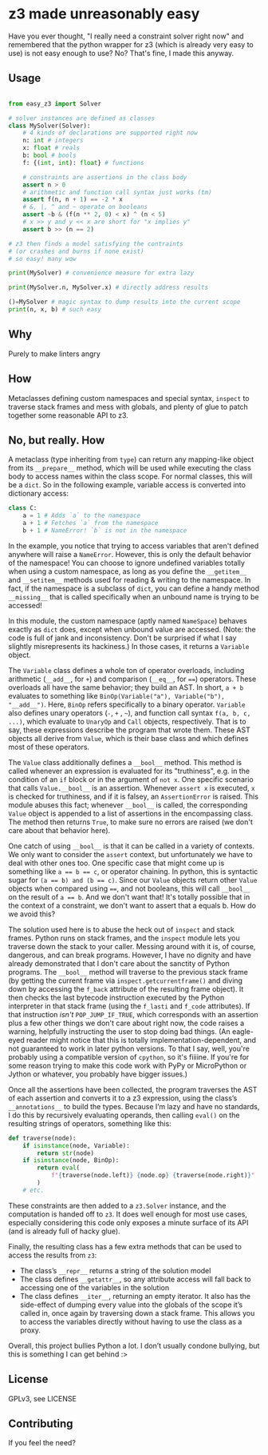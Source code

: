 # z3 made unreasonably easy

Have you ever thought, "I really need a constraint solver right now" and
remembered that the python wrapper for z3 (which is already very easy to use)
is not easy enough to use? No? That's fine, I made this anyway.

## Usage

```py

from easy_z3 import Solver

# solver instances are defined as classes 
class MySolver(Solver):
    # 4 kinds of declarations are supported right now
    n: int # integers
    x: float # reals
    b: bool # bools
    f: {(int, int): float} # functions

    # constraints are assertions in the class body
    assert n > 0
    # arithmetic and function call syntax just works (tm)
    assert f(n, n + 1) == -2 * x
    # &, |, ^ and ~ operate on booleans
    assert ~b & (f(n ** 2, 0) < x) ^ (n < 5)
    # x >> y and y << x are short for "x implies y"
    assert b >> (n == 2)

# z3 then finds a model satisfying the contraints
# (or crashes and burns if none exist)
# so easy! many wow

print(MySolver) # convenience measure for extra lazy

print(MySolver.n, MySolver.x) # directly address results

()=MySolver # magic syntax to dump results into the current scope
print(n, x, b) # such easy
```

## Why

Purely to make linters angry

## How

Metaclasses defining custom namespaces and special syntax, `inspect` to traverse stack frames and mess with globals, and plenty of glue to patch together some reasonable API to z3.

## No, but really. How

A metaclass (type inheriting from `type`) can return any mapping-like object from its `__prepare__` method, which will be used while executing the class body to access names within the class scope. For normal classes, this will be a `dict`. So in the following example, variable access is converted into dictionary access:

```py
class C:
    a = 1 # Adds `a` to the namespace
    a + 1 # Fetches `a` from the namespace
    b + 1 # NameError! `b` is not in the namespace
```

In the example, you notice that trying to access variables that aren't defined anywhere will raise a `NameError`. However, this is only the default behavior of the namespace! You can choose to ignore undefined variables totally when using a custom namespace, as long as you define the `__getitem__` and `__setitem__` methods used for reading & writing to the namespace. In fact, if the namespace is a subclass of `dict`, you can define a handy method `__missing__` that is called specifically when an unbound name is trying to be accessed!

In this module, the custom namespace (aptly named `NameSpace`) behaves exactly as `dict` does, except when unbound value are accessed. (Note: the code is full of jank and inconsistency. Don't be surprised if what I say slightly misrepresents its hackiness.) In those cases, it returns a `Variable` object.

The `Variable` class defines a whole ton of operator overloads, including arithmetic (`__add__`, for `+`) and comparison (`__eq__`, for `==`) operators. These overloads all have the same behavior; they build an AST. In short, `a + b` evaluates to something like `BinOp(Variable("a"), Variable("b"), "__add__")`. Here, `BinOp` refers specifically to a binary operator. `Variable` also defines unary operators (`-`, `+` , `~`), and function call syntax `f(a, b, c, ...)`, which evaluate to `UnaryOp` and `Call` objects, respectively. That is to say, these expressions describe the program that wrote them. These AST objects all derive from `Value`, which is their base class and which defines most of these operators.

The `Value` class additionally defines a `__bool__` method. This method is called whenever an expression is evaluated for its "truthiness", e.g. in the condition of an `if` block or in the argument of `not x`. One specific scenario that calls `Value.__bool__` is an assertion. Whenever `assert x` is executed, `x` is checked for truthiness, and if it is falsey, an `AssertionError` is raised. This module abuses this fact; whenever `__bool__` is called, the corresponding `Value` object is appended to a list of assertions in the encompassing class. The method then returns `True`, to make sure no errors are raised (we don't care about that behavior here).

One catch of using `__bool__` is that it can be called in a variety of contexts. We only want to consider the `assert` context, but unfortunately we have to deal with other ones too. One specific case that might come up is something like `a == b == c`, or operator chaining. In python, this is syntactic sugar for `(a == b) and (b == c)`. Since our `Value` objects return other `Value` objects when compared using `==`, and not booleans, this will call `__bool__` on the result of `a == b`. And we don't want that! It's totally possible that in the context of a constraint, we don't want to assert that a equals b. How do we avoid this?

The solution used here is to abuse the heck out of `inspect` and stack frames. Python runs on stack frames, and the `inspect` module lets you traverse down the stack to your caller. Messing around with it is, of course, dangerous, and can break programs. However, I have no dignity and have already demonstrated that I don't care about the sanctity of Python programs. The `__bool__` method will traverse to the previous stack frame (by getting the current frame via `inspect.getcurrentframe()` and diving down by accessing the `f_back` attribute of the resulting frame object). It then checks the last bytecode instruction executed by the Python interpreter in that stack frame (using the `f_lasti` and `f_code` attributes). If that instruction *isn't* `POP_JUMP_IF_TRUE`, which corresponds with an assertion plus a few other things we don't care about right now, the code raises a warning, helpfully instructing the user to stop doing bad things. (An eagle-eyed reader might notice that this is totally implementation-dependent, and not guaranteed to work in later python versions. To that I say, well, you're probably using a compatible version of `cpython`, so it's fiiiine. If you're for some reason trying to make this code work with PyPy or MicroPython or Jython or whatever, you probably have bigger issues.)

Once all the assertions have been collected, the program traverses the AST of each assertion and converts it to a z3 expression, using the class’s `__annotations__` to build the types. Because I’m lazy and have no standards, I do this by recursively evaluating operands, then calling `eval()` on the resulting strings of operators, something like this:

```py
def traverse(node):
    if isinstance(node, Variable):
        return str(node)
    if isinstance(node, BinOp):
        return eval(
            f"{traverse(node.left)} {node.op} {traverse(node.right)}"
        )
    # etc.
```

These constraints are then added to a `z3.Solver` instance, and the computation is handed off to `z3`. It does well enough for most use cases, especially considering this code only exposes a minute surface of its API (and is already full of hacky glue). 

Finally, the resulting class has a few extra methods that can be used to access the results from `z3`:

* The class’s `__repr__` returns a string of the solution model
* The class defines `__getattr__`, so any attribute access will fall back to accessing one of the variables in the solution
* The class defines `__iter__`, returning an empty iterator. It also has the side-effect of dumping every value into the globals of the scope it’s called in, once again by traversing down a stack frame. This allows you to access the variables directly without having to use the class as a proxy.

Overall, this project bullies Python a lot. I don’t usually condone bullying, but this is something I can get behind :>

## License

GPLv3, see LICENSE

## Contributing

If you feel the need?
